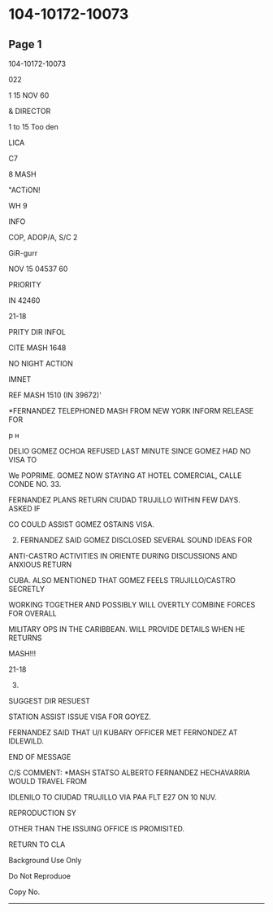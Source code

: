 # 104-10172-10073

## Page 1

104-10172-10073

022

1 15 NOV 60

& DIRECTOR

1 to 15 Too den

LICA

C7

8 MASH

"ACTiON!

WH 9

INFO

COP, ADOP/A, S/C 2

GiR-gurr

NOV 15 04537 60

PRIORITY

IN 42460

21-18

PRITY DIR INFOL

CITE MASH 1648

NO NIGHT ACTION

IMNET

REF MASH 1510 (IN 39672)'

*FERNANDEZ TELEPHONED MASH FROM NEW YORK INFORM RELEASE FOR

р н

DELIO GOMEZ OCHOA REFUSED LAST MINUTE SINCE GOMEZ HAD NO VISA TO

We POPRIME. GOMEZ NOW STAYING AT HOTEL COMERCIAL, CALLE CONDE NO. 33.

FERNANDEZ PLANS RETURN CIUDAD TRUJILLO WITHIN FEW DAYS. ASKED IF

CO COULD ASSIST GOMEZ OSTAINS VISA.

2. FERNANDEZ SAID GOMEZ DISCLOSED SEVERAL SOUND IDEAS FOR

ANTI-CASTRO ACTIVITIES IN ORIENTE DURING DISCUSSIONS AND ANXIOUS RETURN

CUBA. ALSO MENTIONED THAT GOMEZ FEELS TRUJILLO/CASTRO SECRETLY

WORKING TOGETHER AND POSSIBLY WILL OVERTLY COMBINE FORCES FOR OVERALL

MILITARY OPS IN THE CARIBBEAN. WILL PROVIDE DETAILS WHEN HE RETURNS

MASH!!!

21-18

3.

SUGGEST DIR RESUEST

STATION ASSIST ISSUE VISA FOR GOYEZ.

FERNANDEZ SAID THAT U/I KUBARY OFFICER MET FERNONDEZ AT IDLEWILD.

END OF MESSAGE

C/S COMMENT: *MASH STATSO ALBERTO FERNANDEZ HECHAVARRIA WOULD TRAVEL FROM

IDLENILO TO CIUDAD TRUJILLO VIA PAA FLT E27 ON 10 NUV.

REPRODUCTION SY

OTHER THAN THE ISSUING OFFICE IS PROMISITED.

RETURN TO CLA

Background Use Only

Do Not Reproduoe

Copy No.

---


